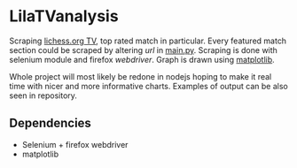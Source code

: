 # LilaTVanalysis

  Scraping [lichess.org TV](http://www.lichess.org/tv), top rated match in particular. Every featured match section could be scraped by altering _url_ in [main.py](./main.py). Scraping is done with selenium module and firefox _webdriver_. Graph is drawn using [matplotlib](https://matplotlib.org/). 

  Whole project will most likely be redone in nodejs hoping to make it real time with nicer and more informative charts. Examples of output can be also seen in repository. 
  

## Dependencies
- Selenium + firefox webdriver
- matplotlib




